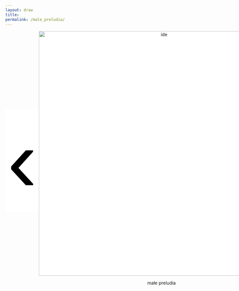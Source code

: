 ```yaml
---
layout: draw
title:
permalink: /male_preludia/
---
```


<div style="text-align:center; display: flex;">
  <div style="flex: 0 0 20%;" class="vertical-center"><button onclick="prevImage();" style="border: 0px; background-color:white;"> 
    <span class="arrowhtml">&#8249;</span> </button> 
  </div>
  <div style="flex: 0 0 60%;">
    <img class="vertical-center" id="image" src="{{ site.baseurl }}/images/muzyka/jas.JPG" alt="ide" style="width: 80vw">
    <p style="text-align:center" id="subtitle"> małe preludia </p>
  </div>
  <div style="flex: 0 0 20%;" class="vertical-center"><button onclick="nextImage();" style="border: 0px; background-color:white;"> 
    <span class="arrowhtml">&#8250;</span> </button>
  </div>
</div>


<script>

var index      = 0;
var index_no   = 10;
var image_list = ["{{ site.baseurl }}/images/muzyka/jas.JPG",
                  "{{ site.baseurl }}/images/muzyka/zgrzyt-mini.JPG",
                  "{{ site.baseurl }}/images/muzyka/zawias-piwnica.JPG",
                  "{{ site.baseurl }}/images/muzyka/oddech.jpg",
                  "{{ site.baseurl }}/images/muzyka/szczeka-mini.JPG",
                  "{{ site.baseurl }}/images/muzyka/papieros.JPG",
                  "{{ site.baseurl }}/images/muzyka/zalamka2.JPG",
                  "{{ site.baseurl }}/images/muzyka/volvo_spiew.JPG",
                  "{{ site.baseurl }}/images/muzyka/malowanie.JPG",
                  // "{{ site.baseurl }}/images/muzyka/muzyka.jpg",
                  // "{{ site.baseurl }}/images/muzyka/nici.JPG",
                  // "{{ site.baseurl }}/images/muzyka/wolnosc.jpg",
                  // "{ { site.baseurl }}/images/muzyka/muzyka.jpg",
                  "{{ site.baseurl }}/images/muzyka/harmonia.jpg"
                  ]
var text_list = [ "małe preludia",
                  "zgrzyt, niedopasowanie, wstyd",
                  // "poza umysłem",
                  "wejście",
                  "muszę sie nauczyć oddychać",
                  "muszę się nauczyć odpuścić",
                  "wzloty",
                  "i upadki",
                  "muszę się nauczyć krzyczeć",
                  "melodię muszę narysować",
                  // "luz - spływająca tkanina",
                  // "kontrola - mechanizm, koła zębate",
                  // "wolność - taniec",
                  // "rytm - cztery zdjęcia, rzeczy w szeregu",
                  "harmonia..."
                  ]

function prevImage()
{
  var img = document.getElementById("image");
  var txt = document.getElementById("subtitle");
  if (index != 0) {
    index = (index - 1) % index_no;
  }
  else {
    index = index_no - 1;
  }
  img.src         = image_list[index];
  txt.textContent = text_list[index];
  return false;
}

function nextImage()
{
  var img = document.getElementById("image");
  var txt = document.getElementById("subtitle");
  index = (index + 1) % index_no;
  img.src         = image_list[index];
  txt.textContent = text_list[index];
  return false;
}

</script>


<style>

.arrowhtml {
  color: black;
  font-size: 7vh;
}

.vertical-center {
  margin: auto;
  display: flex;
  align-items: center;
  justify-content: center;
  border-width: 0px;
  background-color: white;
}

.arrowhtml:hover {
    color: red;
    font-size: 7vh;
  }

</style>
